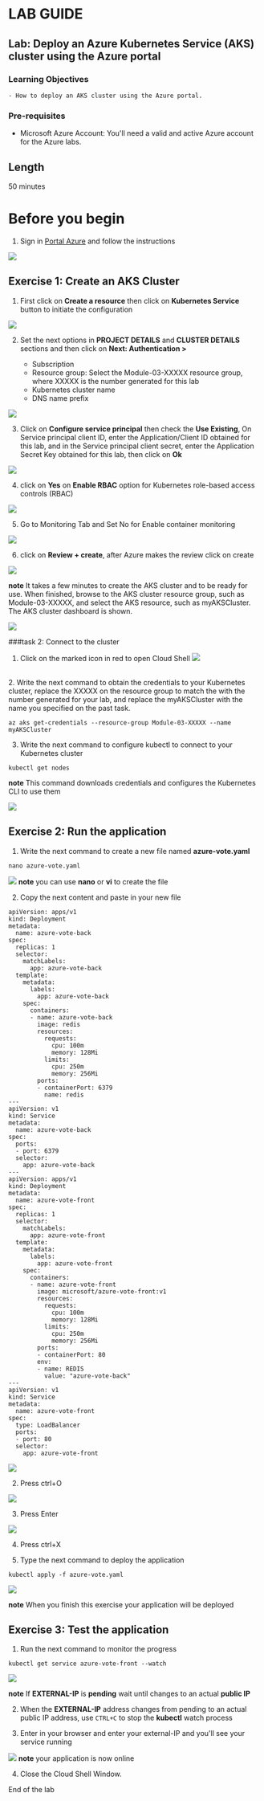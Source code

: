 # LAB GUIDE
## Lab: Deploy an Azure Kubernetes Service (AKS) cluster using the Azure portal
### Learning Objectives
	- How to deploy an AKS cluster using the Azure portal.

### Pre-requisites
* Microsoft Azure Account: You'll need a valid and active Azure account for the Azure labs.

## Length
50 minutes

# Before you begin
1. Sign in <a href="https://portal.azure.com">Portal Azure</a> and follow the instructions

![](images/begin.png)


## Exercise 1: Create an AKS Cluster
1. First click on **Create a resource** then click on **Kubernetes Service** button to initiate the configuration

![](images/1.png)

2. Set the next options in **PROJECT DETAILS** and **CLUSTER DETAILS** sections and then click on **Next: Authentication >**

	- Subscription
	- Resource group: Select the Module-03-XXXXX resource group, where XXXXX is the number generated for this lab
	- Kubernetes cluster name
	- DNS name prefix

![](images/2.png)

3. Click on **Configure service principal** then check the **Use Existing**, On Service principal client ID, enter the Application/Client ID obtained for this lab, and in the Service principal client secret, enter the Application Secret Key obtained for this lab, then click on **Ok**

![](images/service.png)

4. click on **Yes** on **Enable RBAC** option for Kubernetes role-based access controls (RBAC)

![](images/4.png)

5. Go to Monitoring Tab and Set No for Enable container monitoring

![](images/monitor.png)

6. click on **Review + create**, after Azure makes the review click on create

![](images/5.png)

**note** It takes a few minutes to create the AKS cluster and to be ready for use. When finished, browse to the AKS cluster resource group, such as Module-03-XXXXX, and select the AKS resource, such as myAKSCluster. The AKS cluster dashboard is shown.

![](images/6.png)

###task 2: Connect to the cluster
1. Click on the marked icon in red to open Cloud Shell
![](images/7.png)
<br>
2. Write the next command to obtain the credentials to your Kubernetes cluster, replace the XXXXX on the resource group to match the with the number generated for your lab, and replace the myAKSCluster with the name you specified on the past task.

```
az aks get-credentials --resource-group Module-03-XXXXX --name myAKSCluster
```

3. Write the next command to configure kubectl to connect to your Kubernetes cluster

```
kubectl get nodes
```
**note** This command downloads credentials and configures the Kubernetes CLI to use them

![](images/8.png)

## Exercise 2: Run the application

1. Write the next command to create a new file named **azure-vote.yaml**
```
nano azure-vote.yaml
```

![](images/9.png)
**note** you can use **nano** or **vi** to create the file

2. Copy the next content and paste in your new file

```
apiVersion: apps/v1
kind: Deployment
metadata:
  name: azure-vote-back
spec:
  replicas: 1
  selector:
    matchLabels:
      app: azure-vote-back
  template:
    metadata:
      labels:
        app: azure-vote-back
    spec:
      containers:
      - name: azure-vote-back
        image: redis
        resources:
          requests:
            cpu: 100m
            memory: 128Mi
          limits:
            cpu: 250m
            memory: 256Mi
        ports:
        - containerPort: 6379
          name: redis
---
apiVersion: v1
kind: Service
metadata:
  name: azure-vote-back
spec:
  ports:
  - port: 6379
  selector:
    app: azure-vote-back
---
apiVersion: apps/v1
kind: Deployment
metadata:
  name: azure-vote-front
spec:
  replicas: 1
  selector:
    matchLabels:
      app: azure-vote-front
  template:
    metadata:
      labels:
        app: azure-vote-front
    spec:
      containers:
      - name: azure-vote-front
        image: microsoft/azure-vote-front:v1
        resources:
          requests:
            cpu: 100m
            memory: 128Mi
          limits:
            cpu: 250m
            memory: 256Mi
        ports:
        - containerPort: 80
        env:
        - name: REDIS
          value: "azure-vote-back"
---
apiVersion: v1
kind: Service
metadata:
  name: azure-vote-front
spec:
  type: LoadBalancer
  ports:
  - port: 80
  selector:
    app: azure-vote-front
```
![](images/10.png)

2. Press ctrl+O
   
![](images/11.png)

3. Press Enter
   
![](images/12.png)

4. Press ctrl+X

5. Type the next command to deploy the application

```
kubectl apply -f azure-vote.yaml
```

![](images/13.png)

**note** When you finish this exercise your application will be deployed

## Exercise 3: Test the application
1. Run the next command to monitor the progress
```
kubectl get service azure-vote-front --watch
```
![](images/14.png)

**note** If **EXTERNAL-IP** is **pending** wait until changes to an actual **public IP**

2. When the **EXTERNAL-IP** address changes from pending to an actual public IP address, use ``CTRL+C`` to stop the **kubectl** watch process
   
3. Enter in your browser and enter your external-IP and you'll see your service running

![](images/15.png)
**note** your application is now online

4. Close the Cloud Shell Window.


End of the lab
